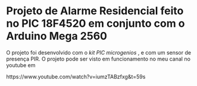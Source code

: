 <h1> Projeto de Alarme Residencial feito no PIC 18F4520 em conjunto com o Arduino Mega 2560 </h1>
<p> O projeto foi desenvolvido com o <i> kit PIC microgenios </i>, e com um sensor de presença PIR. O projeto pode ser visto em funcionamento no meu canal no youtube em </p> <a> https://www.youtube.com/watch?v=iumzTABzfxg&t=59s </a> 
